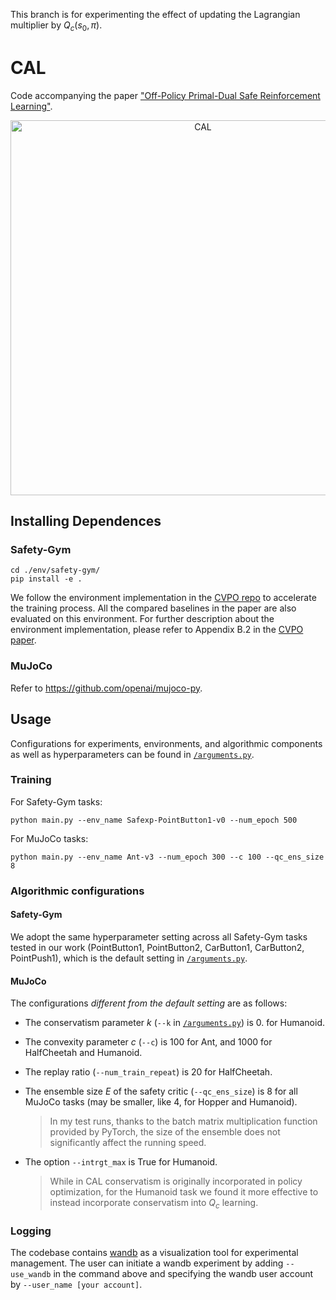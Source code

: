 This branch is for experimenting the effect of updating the Lagrangian multiplier by $Q_c(s_0, \pi)$.

# CAL

Code accompanying the paper ["Off-Policy Primal-Dual Safe Reinforcement Learning"](https://openreview.net/forum?id=vy42bYs1Wo).

<div align="center"><img src="/img/cal_fig1.png" alt="CAL" width="600" /></div>

## Installing Dependences
### Safety-Gym

```shell
cd ./env/safety-gym/
pip install -e .
```

We follow the environment implementation in the [CVPO repo](https://github.com/liuzuxin/cvpo-safe-rl/tree/main/envs/safety-gym) to accelerate the training process. All the compared baselines in the paper are also evaluated on this environment. For further description about the environment implementation, please refer to Appendix B.2 in the [CVPO paper](https://arxiv.org/abs/2201.11927).

### MuJoCo

Refer to https://github.com/openai/mujoco-py.

## Usage

Configurations for experiments, environments, and algorithmic components as well as hyperparameters can be found in [`/arguments.py`](/arguments.py).

### Training
For Safety-Gym tasks:
```shell
python main.py --env_name Safexp-PointButton1-v0 --num_epoch 500
```

For MuJoCo tasks:

```shell
python main.py --env_name Ant-v3 --num_epoch 300 --c 100 --qc_ens_size 8
```

### Algorithmic configurations

####  Safety-Gym

We adopt the same hyperparameter setting across all Safety-Gym tasks tested in our work (PointButton1, PointButton2, CarButton1, CarButton2, PointPush1), which is the default setting in [`/arguments.py`](/arguments.py).

####  MuJoCo

The configurations *different from the default setting* are as follows:

- The conservatism parameter $k$ (`--k` in [`/arguments.py`](/arguments.py)) is 0. for Humanoid.

- The convexity parameter $c$ (`--c`) is 100 for Ant, and 1000 for HalfCheetah and Humanoid.

- The replay ratio (`--num_train_repeat`) is 20 for HalfCheetah.

- The ensemble size $E$ of the safety critic (`--qc_ens_size`) is 8 for all MuJoCo tasks (may be smaller, like 4, for Hopper and Humanoid).

  > In my test runs, thanks to the batch matrix multiplication function provided by PyTorch, the size of the ensemble does not significantly affect the running speed.

- The option `--intrgt_max` is True for Humanoid.

  > While in CAL conservatism is originally incorporated in policy optimization, for the Humanoid task we found it more effective to instead incorporate conservatism into $Q_c$ learning.

### Logging
The codebase contains [wandb](https://wandb.ai/) as a visualization tool for experimental management. The user can initiate a wandb experiment by adding `--use_wandb` in the command above and specifying the wandb user account by `--user_name [your account]`.